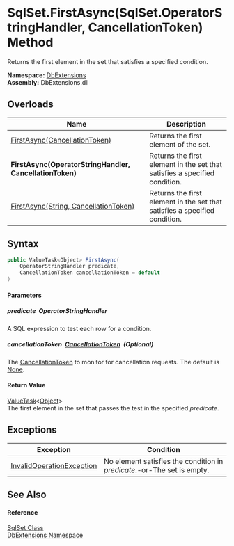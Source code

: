 SqlSet.FirstAsync(SqlSet.OperatorStringHandler, CancellationToken) Method
=========================================================================
Returns the first element in the set that satisfies a specified condition.
  
**Namespace:** [DbExtensions][1]  
**Assembly:** DbExtensions.dll

Overloads
---------

| Name                                                     | Description                                                                |
| -------------------------------------------------------- | -------------------------------------------------------------------------- |
| [FirstAsync(CancellationToken)][2]                       | Returns the first element of the set.                                      |
| **FirstAsync(OperatorStringHandler, CancellationToken)** | Returns the first element in the set that satisfies a specified condition. |
| [FirstAsync(String, CancellationToken)][3]               | Returns the first element in the set that satisfies a specified condition. |


Syntax
------

```csharp
public ValueTask<Object> FirstAsync(
	OperatorStringHandler predicate,
	CancellationToken cancellationToken = default
)
```

#### Parameters

##### *predicate*  OperatorStringHandler
A SQL expression to test each row for a condition.

##### *cancellationToken*  [CancellationToken][4]  (Optional)
The [CancellationToken][4] to monitor for cancellation requests. The default is [None][5].

#### Return Value
[ValueTask][6]&lt;[Object][7]>  
The first element in the set that passes the test in the specified *predicate*.

Exceptions
----------

| Exception                      | Condition                                                               |
| ------------------------------ | ----------------------------------------------------------------------- |
| [InvalidOperationException][8] | No element satisfies the condition in *predicate*.-or-The set is empty. |


See Also
--------

#### Reference
[SqlSet Class][9]  
[DbExtensions Namespace][1]  

[1]: ../README.md
[2]: FirstAsync_2.md
[3]: FirstAsync_1.md
[4]: https://learn.microsoft.com/dotnet/api/system.threading.cancellationtoken
[5]: https://learn.microsoft.com/dotnet/api/system.threading.cancellationtoken.none
[6]: https://learn.microsoft.com/dotnet/api/system.threading.tasks.valuetask-1
[7]: https://learn.microsoft.com/dotnet/api/system.object
[8]: https://learn.microsoft.com/dotnet/api/system.invalidoperationexception
[9]: README.md